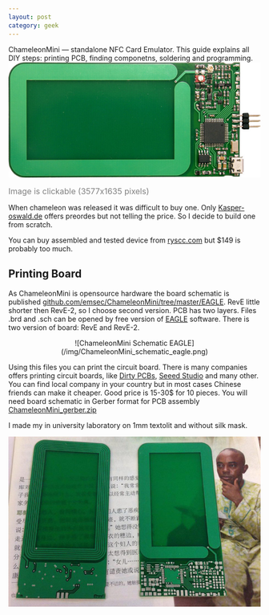 ```yaml
---
layout: post
category: geek
---
```


ChameleonMini — standalone NFC Card Emulator. This guide explains all DIY steps: printing PCB, finding componetns, soldering and programming.
<a href="/img/ChameleonMini_full.jpg"><img alt="ChameleonMini NFC Card Emulator" src="/img/ChameleonMini.jpg" /></a>  

<font size="3" color="grey">Image is clickable (3577x1635 pixels)</font>  
  

When chameleon was released it was difficult to buy one. Only <a href="http://kasper-oswald.de/gb/chameleonmini/">Kasper-oswald.de</a> offers preordes but not telling the price. So I decide to build one from scratch.  

You can buy assembled and tested device from <a href="https://store.ryscc.com/collections/proxmark-3/products/chameleonmini">ryscc.com</a> but $149 is probably too much.  


## Printing Board

As ChameleonMini is opensource hardware the board schematic is published [github.com/emsec/ChameleonMini/tree/master/EAGLE](https://github.com/emsec/ChameleonMini/tree/master/EAGLE).
RevE little shorter then RevE-2, so I choose second version. PCB has two layers.
Files .brd and .sch can be opened by free version of [EAGLE](http://www.cadsoft.de/download-eagle/eagle-freeware/) software. There is two version of board: RevE and RevE-2.  

<center>![ChameleonMini Schematic EAGLE](/img/ChameleonMini_schematic_eagle.png)</center>

Using this files you can print the circuit board. There is many companies offers printing circuit boards, like
[Dirty PCBs](http://dirtypcbs.com/), [Seeed Studio](https://www.seeedstudio.com/service/index.php?r=pcb) and many other. You can find local company in your country but in most cases Chinese friends can make it cheaper.
Good price is 15-30$ for 10 pieces. You will need board schematic in Gerber format for PCB assembly [ChameleonMini_gerber.zip](/files/ChameleonMini_gerber.zip)  

I made my in university laboratory on 1mm textolit and without silk mask.

![ChameleonMini PCB](/img/ChameleonMini_PCB.jpg)









